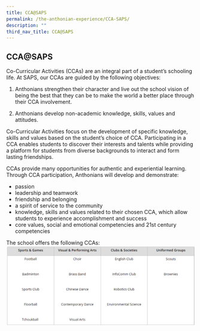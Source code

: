 ```yaml
---
title: CCA@SAPS
permalink: /the-anthonian-experience/CCA-SAPS/
description: ""
third_nav_title: CCA@SAPS
---
```

## CCA@SAPS

Co-Curricular Activities (CCAs) are an integral part of a student’s schooling life. At SAPS, our CCAs are guided by the following objectives:

1) Anthonians strengthen their character and live out the school vision of being the best that they can be to make the world a better place through their CCA involvement.

2) Anthonians develop non-academic knowledge, skills, values and attitudes.

  

Co-Curricular Activities focus on the development of specific knowledge, skills and values based on the student’s choice of CCA. Participating in a CCA enables students to discover their interests and talents while providing a platform for students from diverse backgrounds to interact and form lasting friendships. 

  

CCAs provide many opportunities for authentic and experiential learning. Through CCA participation, Anthonians will develop and demonstrate: 

*   passion
*   leadership and teamwork
*   friendship and belonging
*   a spirit of service to the community
*   knowledge, skills and values related to their chosen CCA, which allow students to experience accomplishment and success
*   core values, social and emotional competencies and 21st century competencies

The school offers the following CCAs:
![](/images/cca@saps.png)